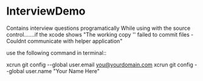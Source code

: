 # InterviewDemo
Contains interview questions programatically
While using with the source control.......if the xcode shows "The working copy '<Project Name>' failed to commit files - Couldnt communicate with helper application"

use the following command in terminal::

xcrun git config --global user.email you@yourdomain.com
xcrun git config --global user.name "Your Name Here"
